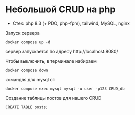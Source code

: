 # Небольшой CRUD на php

- Стек: php 8.3 (+ PDO, php-fpm), tailwind, MySQL, nginx

Запуск сервера

```
docker compose up -d
```

сервер запускается по адресу http://localhost:8080/ 

Чтобы выключить, в терминале набираем

```
docker compose down
```

командля для mysql cli

```
docker compose exec mysql mysql -u user -p123 CRUD_db
```

Создание таблицы постов для нашего CRUD

```
CREATE TABLE posts;
```

